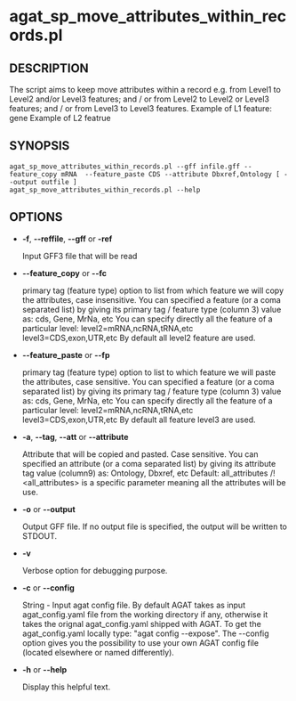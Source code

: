 # agat_sp_move_attributes_within_records.pl

## DESCRIPTION

The script aims to keep move attributes within a record e.g. from Level1 to Level2 and/or Level3 features; and / or from Level2 to Level2 or Level3 features; and / or from Level3 to Level3 features.
Example of L1 feature: gene
Example of L2 featrue

## SYNOPSIS

```
agat_sp_move_attributes_within_records.pl --gff infile.gff --feature_copy mRNA  --feature_paste CDS --attribute Dbxref,Ontology [ --output outfile ]
agat_sp_move_attributes_within_records.pl --help
```

## OPTIONS

- **-f**, **--reffile**, **--gff**  or **-ref**

    Input GFF3 file that will be read

- **--feature_copy** or **--fc**

    primary tag (feature type) option to list from which feature we will copy the attributes, case insensitive. 
    You can specified a feature (or a coma separated list) by giving its primary tag / feature type (column 3) value as: cds, Gene, MrNa, etc
    You can specify directly all the feature of a particular level:
          level2=mRNA,ncRNA,tRNA,etc
          level3=CDS,exon,UTR,etc
    By default all level2 feature are used. 

- **--feature_paste** or **--fp**

    primary tag (feature type) option to list to which feature we will paste the attributes, case sensitive. 
    You can specified a feature (or a coma separated list) by giving its primary tag / feature type (column 3) value as: cds, Gene, MrNa, etc
    You can specify directly all the feature of a particular level:
          level2=mRNA,ncRNA,tRNA,etc
          level3=CDS,exon,UTR,etc
    By default all feature level3 are used. 

- **-a**, **--tag**, **--att** or **--attribute**

    Attribute that will be copied and pasted. Case sensitive.
    You can specified an attribute (or a coma separated list) by giving its attribute tag value (column9) as: Ontology, Dbxref, etc
    Default: all_attributes
    /! &lt;all_attributes> is a specific parameter meaning all the attributes will be use.

- **-o** or **--output**

    Output GFF file.  If no output file is specified, the output will be
    written to STDOUT.

- **-v**

    Verbose option for debugging purpose.

- **-c** or **--config**

    String - Input agat config file. By default AGAT takes as input agat_config.yaml file from the working directory if any, 
    otherwise it takes the orignal agat_config.yaml shipped with AGAT. To get the agat_config.yaml locally type: "agat config --expose".
    The --config option gives you the possibility to use your own AGAT config file (located elsewhere or named differently).

- **-h** or **--help**

    Display this helpful text.

